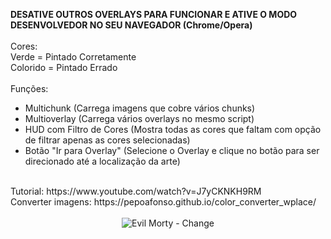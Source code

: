 **DESATIVE OUTROS OVERLAYS PARA FUNCIONAR E ATIVE O MODO DESENVOLVEDOR NO SEU NAVEGADOR (Chrome/Opera)**<br>
<br>
Cores:<br>
Verde = Pintado Corretamente<br>
Colorido = Pintado Errado<br>
<br>
Funções:<br>
- Multichunk (Carrega imagens que cobre vários chunks)<br>
- Multioverlay (Carrega vários overlays no mesmo script)<br>
- HUD com Filtro de Cores (Mostra todas as cores que faltam com opção de filtrar apenas as cores selecionadas)<br>
- Botão "Ir para Overlay" (Selecione o Overlay e clique no botão para ser direcionado até a localização da arte)<br>
<br>
Tutorial: https://www.youtube.com/watch?v=J7yCKNKH9RM
<br>
Converter imagens: https://pepoafonso.github.io/color_converter_wplace/<br><br>
<div align="center">
  <img src="https://i.imgur.com/tyxkFQa.gif" alt="Evil Morty - Change">
</div>
